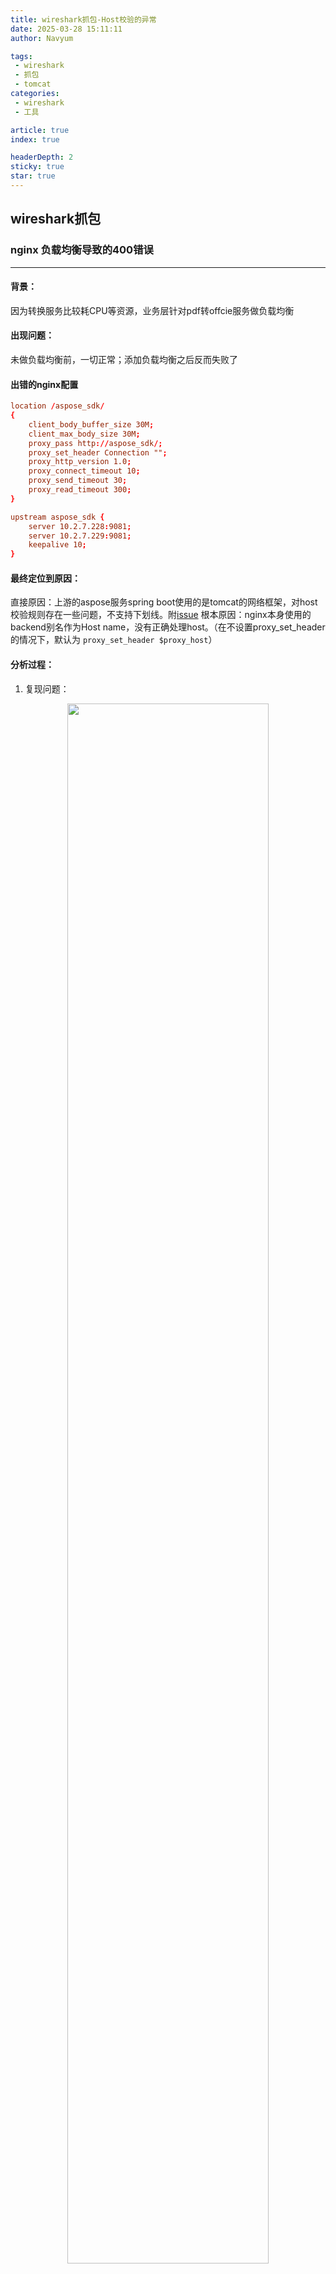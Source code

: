 ```yaml
---
title: wireshark抓包-Host校验的异常
date: 2025-03-28 15:11:11
author: Navyum

tags: 
 - wireshark
 - 抓包
 - tomcat
categories: 
 - wireshark
 - 工具

article: true
index: true

headerDepth: 2
sticky: true
star: true
---
```

## wireshark抓包

### nginx 负载均衡导致的400错误
---

#### 背景：
因为转换服务比较耗CPU等资源，业务层针对pdf转offcie服务做负载均衡

#### 出现问题：
未做负载均衡前，一切正常；添加负载均衡之后反而失败了

#### 出错的nginx配置
```nginx.conf
location /aspose_sdk/
{
    client_body_buffer_size 30M;
    client_max_body_size 30M;
    proxy_pass http://aspose_sdk/;
    proxy_set_header Connection "";
    proxy_http_version 1.0;
    proxy_connect_timeout 10;
    proxy_send_timeout 30;
    proxy_read_timeout 300;
}
```

```backend.conf
upstream aspose_sdk {
    server 10.2.7.228:9081;
    server 10.2.7.229:9081;
    keepalive 10;
}
```

#### 最终定位到原因：
直接原因：上游的aspose服务spring boot使用的是tomcat的网络框架，对host校验规则存在一些问题，不支持下划线。附[issue](https://github.com/spring-projects/spring-boot/issues/13236)
根本原因：nginx本身使用的backend别名作为Host name，没有正确处理host。（在不设置proxy_set_header的情况下，默认为 `proxy_set_header $proxy_host`）

#### 分析过程：
1. 复现问题：
<p align="center"><img src="https://raw.staticdn.net/Navyum/imgbed/pic/IMG/6a47790d218ab48980a42da6b727d9a7.png" width="80%"></p>
2. 通过tcpdump进行抓包，在wireshark中打开
   * 请求失败400
     <p align="center"><img src="https://raw.staticdn.net/Navyum/imgbed/pic/IMG/fe3f14217fb139fff3aa4318ae06a554.png" width="80%"></p>
   * 请求头信息
     <p align="center"><img src="https://raw.staticdn.net/Navyum/imgbed/pic/IMG/99522b1c9e8360f7f04775fe5583d6c9.png" width="80%"></p>
   * 正常的请求头信息
     <p align="center"><img src="https://raw.staticdn.net/Navyum/imgbed/pic/IMG/43cabc80eb46e25ee5f2639385e43285.png" width="80%"></p>

3. 解析抓包结果：
    1. 根据错误码4XX，初步可以断定是客户端（请求端）的问题
    2. 客户端问题，一般可以逐个分析请求头、请求体等信息是否正确，例如HTTP/1.1 强制要求必须要有Host头等等
    3. 对比分析正常、异常的抓包请求，分析差异点（关键步骤）
    4. 最终发现仅Host存在差异。此时可以进行实验操作，对Host进行修改再测试，最终发现是Host不正确，被nginx使用成了backend的名称aspose_sdk。
       相关资料：[nginx 官方文档](https://nginx.org/en/docs/http/ngx_http_proxy_module.html#proxy_set_header)
       <p align="center"><img src="https://raw.staticdn.net/Navyum/imgbed/pic/IMG/accb47cd32248ea3c59922964d60872b.png" width="80%"></p>

4. 解决方案：
    1. 将upstream的名称去除下划线_，aspose_sdk改为asposeSdk
        * 主要是因为上游服务使用的是Springboot Tomcat历史版本问题
        * 说明：https://github.com/spring-projects/spring-boot/issues/13236
    2. 设置正确的Host，`proxy_set_header HOST $host`
       * 设置为正常的Host（虽然大多时候没啥问题，出问题可难排查）

#### 延伸：
1. nginx 在使用upstream时，命名最好不要带符号和数字（避免出现问题）
2. 设置正确的Host（做好规范）
3. proxy_set_header的用法
    * `proxy_set_header HOST $host`：用户请求中的Host字段，不带端口
    * `proxy_set_header HOST $http_host`：用户请求中的Host字段，带端口
    * `proxy_set_header HOST $proxy_host`：反向代理中设置的上游的主机名
